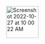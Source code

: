 <img width="86" alt="Screenshot 2022-10-27 at 10 00 22 AM" src="https://user-images.githubusercontent.com/92196450/198191768-804d8a35-7e26-40bb-8563-5d27842c3a15.png">
